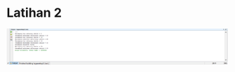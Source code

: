# Latihan 2
![alt text](https://github.com/ZAID6470/Enkapsulasi2/blob/master/LatihanEnkapsulasi2.png?raw=true)

